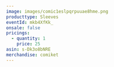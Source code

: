 ```yaml
---
image: images/comic1eslpqrpuuae8hme.png
producttype: Sleeves
eventId: mkb4XfKk_
onsale: false
pricings:
  - quantity: 1
    price: 25
asin: s-Dk3o8bNRE
merchandise: comiket
---
```

